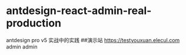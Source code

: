 # antdesign-react-admin-real-production
antdesign pro v5 实战中的实践
##演示站 https://testyouxuan.elecul.com admin admin
